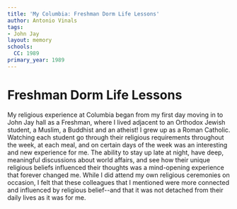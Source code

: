 ```yaml
---
title: 'My Columbia: Freshman Dorm Life Lessons'
author: Antonio Vinals
tags:
- John Jay
layout: memory
schools:
  CC: 1989
primary_year: 1989
---
```

# Freshman Dorm Life Lessons

My religious experience at Columbia began from my first day moving in to John Jay hall as a Freshman, where I lived adjacent to an Orthodox Jewish student, a Muslim, a Buddhist and an atheist!  I grew up as a Roman Catholic.  Watching each student go through their religious requirements throughout the week, at each meal, and on certain days of the week was an interesting and new experience for me.  The ability to stay up late at night, have deep, meaningful discussions about world affairs, and see how their unique religious beliefs influenced their thoughts was a mind-opening experience that forever changed me.  While I did attend my own religious ceremonies on occasion, I felt that these colleagues that I mentioned were more connected and influenced by religious belief--and that it was not detached from their daily lives as it was for me.
